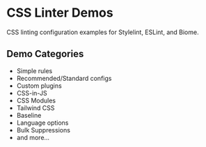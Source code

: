 # CSS Linter Demos

CSS linting configuration examples for Stylelint, ESLint, and Biome.

## Demo Categories

- Simple rules
- Recommended/Standard configs
- Custom plugins
- CSS-in-JS
- CSS Modules
- Tailwind CSS
- Baseline
- Language options
- Bulk Suppressions
- and more...
